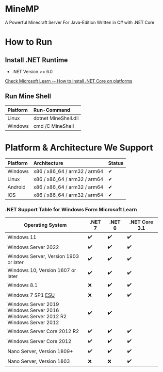 # MineMP
A Powerful Minecraft Server For Java-Edition Written in C# with .NET Core

# How to Run
## Install .NET Runtime
* .NET Version >= 6.0

[Check Microsoft Learn -- How to install .NET Core on platforms](https://learn.microsoft.com/dotnet/core/install/)
## Run Mine Shell
|Platform|Run-Command|
|:---|:---|
|Linux|dotnet MineShell.dll|
|Windows|cmd /C MineShell|

# Platform & Architecture We Support
|Platform|Architecture|Status|
|:---|:---|:---|
|Windows|x86 / x86_64 / arm32 / arm64|✔|
|Linux|x86 / x86_64 / arm32 / arm64|✔|
|Android|x86 / x86_64 / arm32 / arm64|✔|
|IOS|x86 / x86_64 / arm32 / arm64|✔|

### .NET Support Table for Windows Form Microsoft Learn
<div><table>
<thead>
<tr>
<th>Operating System</th>
<th>.NET 7</th>
<th>.NET 6</th>
<th>.NET Core 3.1</th>
</tr>
</thead>
<tbody>
<tr>
<td>Windows 11</td>
<td>✔️</td>
<td>✔️</td>
<td>✔️</td>
</tr>
<tr>
<td>Windows Server 2022</td>
<td>✔️</td>
<td>✔️</td>
<td>✔️</td>
</tr>
<tr>
<td>Windows Server, Version 1903 or later</td>
<td>✔️</td>
<td>✔️</td>
<td>✔️</td>
</tr>
<tr>
<td>Windows 10, Version 1607 or later</td>
<td>✔️</td>
<td>✔️</td>
<td>✔️</td>
</tr>
<tr>
<td>Windows 8.1</td>
<td>❌</td>
<td>✔️</td>
<td>✔️</td>
</tr>
<tr>
<td>Windows 7 SP1 <a href="/en-us/troubleshoot/windows-client/windows-7-eos-faq/windows-7-extended-security-updates-faq" data-linktype="absolute-path">ESU</a></td>
<td>❌</td>
<td>✔️</td>
<td>✔️</td>
</tr>
<tr>
<td>Windows Server 2019<br>Windows Server 2016<br>Windows Server 2012 R2<br>Windows Server 2012</td>
<td>✔️</td>
<td>✔️</td>
<td aria-label="No value"></td>
</tr>
<tr>
<td>Windows Server Core 2012 R2</td>
<td>✔️</td>
<td>✔️</td>
<td>✔️</td>
</tr>
<tr>
<td>Windows Server Core 2012</td>
<td>✔️</td>
<td>✔️</td>
<td>✔️</td>
</tr>
<tr>
<td>Nano Server, Version 1809+</td>
<td>✔️</td>
<td>✔️</td>
<td>✔️</td>
</tr>
<tr>
<td>Nano Server, Version 1803</td>
<td>❌</td>
<td>❌</td>
<td>✔️</td>
</tr>
</tbody>
</table></div>
